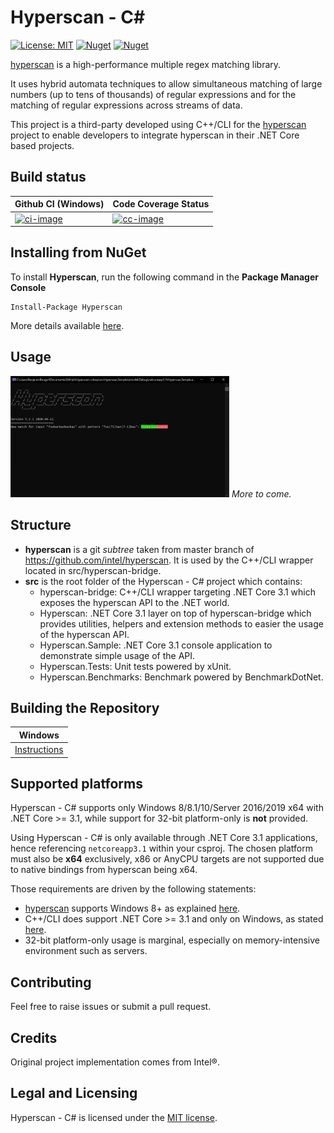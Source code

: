 # Hyperscan - C#
[![License: MIT](https://img.shields.io/badge/License-MIT-yellow.svg)](https://github.com/bbougot/Hyperscan-csharp/blob/master/LICENSE) [![Nuget](https://img.shields.io/nuget/v/Hyperscan)](https://www.nuget.org/packages/Hyperscan/) [![Nuget](https://img.shields.io/nuget/dt/Hyperscan)](https://www.nuget.org/packages/Hyperscan/)

[hyperscan](https://github.com/intel/hyperscan) is a high-performance multiple regex matching library.

It uses hybrid automata techniques to allow simultaneous matching of large numbers (up to tens of thousands) of regular expressions and for the matching of regular expressions across streams of data.

This project is a third-party developed using C++/CLI for the [hyperscan](https://github.com/intel/hyperscan) project to enable developers to integrate hyperscan in their .NET Core based projects.

## Build status

| Github CI (Windows)                                | Code Coverage Status     |
| :------------------------------------------------- | :----------------------- |
| [![ci-image][]][ci-site]                   | [![cc-image][]][cc-site] |

[ci-image]: https://github.com/bbougot/Hyperscan-csharp/workflows/Build%20%26%20Test/badge.svg
[ci-site]: https://github.com/bbougot/Hyperscan-csharp/actions?query=workflow%3A%22Build+%26+Test%22
[cc-image]: https://codecov.io/gh/bbougot/Hyperscan-csharp/branch/master/graph/badge.svg
[cc-site]: https://codecov.io/gh/bbougot/Hyperscan-csharp

## Installing from NuGet

To install **Hyperscan**, run the following command in the **Package Manager Console**

```
Install-Package Hyperscan
```

More details available [here](https://www.nuget.org/packages/Hyperscan/).

## Usage

[<img src="assets/sample.png" width="350"/>](sample.png)
*More to come.*

## Structure
* **hyperscan** is a git *subtree* taken from master branch of https://github.com/intel/hyperscan. It is used by the C++/CLI wrapper located in src/hyperscan-bridge.
* **src** is the root folder of the Hyperscan - C# project which contains:
  * hyperscan-bridge: C++/CLI wrapper targeting .NET Core 3.1 which exposes the hyperscan API to the .NET world.
  * Hyperscan: .NET Core 3.1 layer on top of hyperscan-bridge which provides utilities, helpers and extension methods to easier the usage of the hyperscan API.
  * Hyperscan.Sample: .NET Core 3.1 console application to demonstrate simple usage of the API.
  * Hyperscan.Tests: Unit tests powered by xUnit.
  * Hyperscan.Benchmarks: Benchmark powered by BenchmarkDotNet.

## Building the Repository

| Windows                    |
|----------------------------|
| [Instructions][bd-windows] |

[bd-windows]: https://github.com/bbougot/Hyperscan-csharp/blob/master/docs/building/windows-core.md

## Supported platforms
Hyperscan - C# supports only Windows 8/8.1/10/Server 2016/2019 x64 with .NET Core >= 3.1, while support for 32-bit platform-only is **not** provided.

Using Hyperscan - C# is only available through .NET Core 3.1 applications, hence referencing `netcoreapp3.1` within your csproj. The chosen platform must also be **x64** exclusively, x86 or AnyCPU targets are not supported due to native bindings from hyperscan being x64.

Those requirements are driven by the following statements:
* [hyperscan](https://github.com/intel/hyperscan) supports Windows 8+ as explained [here](http://intel.github.io/hyperscan/dev-reference/getting_started.html#software).
* C++/CLI does support .NET Core >= 3.1 and only on Windows, as stated [here](https://devblogs.microsoft.com/cppblog/the-future-of-cpp-cli-and-dotnet-core-3/).
* 32-bit platform-only usage is marginal, especially on memory-intensive environment such as servers.

## Contributing
Feel free to raise issues or submit a pull request.

## Credits
Original project implementation comes from Intel®.

## Legal and Licensing

Hyperscan - C# is licensed under the [MIT license][].

[MIT license]: https://github.com/bbougot/Hyperscan-csharp/blob/master/LICENSE